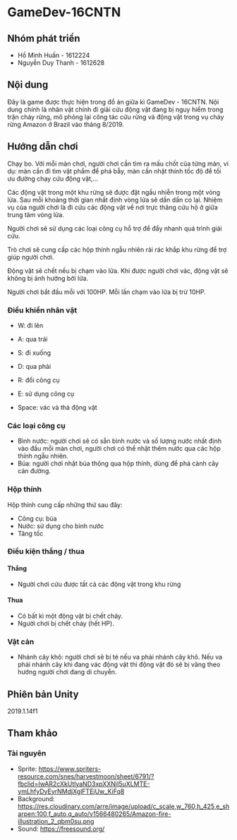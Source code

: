 # GameDev-16CNTN

## Nhóm phát triển

- Hồ Minh Huấn - 1612224
- Nguyễn Duy Thanh - 1612628

## Nội dung

Đây là game được thực hiện trong đồ án giữa kì GameDev - 16CNTN. Nội dung chính là nhân vật chính đi giải cứu động vật đang bị nguy hiểm trong trận cháy rừng, mô phỏng lại công tác cứu rừng và động vật trong vụ cháy rừng Amazon ở Brazil vào tháng 8/2019.

## Hướng dẫn chơi

Chạy bo. Với mỗi màn chơi, người chơi cần tìm ra mấu chốt của từng màn, ví dụ: màn cần đi tìm vật phẩm để phá bẫy, màn cần nhặt thính tốc độ để tối ưu đường chạy cứu động vật,...

Các động vật trong một khu rừng sẽ được đặt ngầu nhiễn trong một vòng lửa. Sau mỗi khoảng thời gian nhất định vòng lửa sẽ dần dần co lại. Nhiệm vụ của người chơi là đi cứu các động vật về nơi trực thăng cứu hộ ở giữa trung tâm vòng lửa.

Người chơi sẽ sử dụng các loại công cụ hỗ trợ để đẩy nhanh quá trình giải cứu.

Trò chơi sẽ cung cấp các hộp thính ngẫu nhiên rải rác khắp khu rừng để trợ giúp người chơi.

Động vật sẽ chết nếu bị chạm vào lửa. Khi được người chơi vác, động vật sẽ không bị ảnh hưởng bởi lửa.

Người chơi bắt đầu mỗi với 100HP. Mỗi lần chạm vào lửa bị trừ 10HP.

### Điều khiển nhân vật

- W: đi lên
- A: qua trái
- S: đi xuống
- D: qua phải

- R: đổi công cụ
- E: sử dụng công cụ
- Space: vác và thả động vật

### Các loại công cụ

- Bình nước: người chơi sẽ có sẵn bình nước và số lượng nước nhất định vào đầu mỗi màn chơi, người chơi có thể nhặt thêm nước qua các hộp thính ngẫu nhiên.
- Búa: người chơi nhặt búa thông qua hộp thính, dùng để phá cành cây cản đường.

### Hộp thính

Hộp thính cung cấp những thứ sau đây:

- Công cụ: búa
- Nước: sử dụng cho bình nước
- Tăng tốc

### Điều kiện thắng / thua

#### Thắng

- Người chơi cứu được tất cả các động vật trong khu rừng

#### Thua

- Có bất kì một động vật bị chết cháy.
- Người chơi bị chết cháy (hết HP).

### Vật cản

- Nhánh cây khô: người chơi sẽ bị té nếu va phải nhánh cây khô. Nếu va phải nhánh cây khi đang vác động vật thì động vật đó sẽ bị văng theo hướng người chơi đang di chuyển.

## Phiên bản Unity

2019.1.14f1

## Tham khảo

### Tài nguyên

- Sprite: https://www.spriters-resource.com/snes/harvestmoon/sheet/6791/?fbclid=IwAR2cXkUtlyaND3xpXXNjI5uXLMTE-ymLhfyDyEyrNMdjXglFTEjUw_KiFq8
- Background: https://res.cloudinary.com/arre/image/upload/c_scale,w_760,h_425,e_sharpen:100,f_auto,q_auto/v1566480265/Amazon-fire-illustration_2_qbm0su.png
- Sound: https://freesound.org/